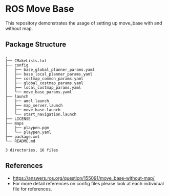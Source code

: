 # ROS Move Base

This repository demonstrates the usage of setting up move_base with and without map.  

## Package Structure
```
.
├── CMakeLists.txt
├── config
│   ├── base_global_planner_params.yaml
│   ├── base_local_planner_params.yaml
│   ├── costmap_common_params.yaml
│   ├── global_costmap_params.yaml
│   ├── local_costmap_params.yaml
│   └── move_base_params.yaml
├── launch
│   ├── amcl.launch
│   ├── map_server.launch
│   ├── move_base.launch
│   └── start_navigation.launch
├── LICENSE
├── maps
│   ├── playpen.pgm
│   └── playpen.yaml
├── package.xml
└── README.md

3 directories, 16 files
```

## References  

- https://answers.ros.org/question/155091/move_base-without-map/
- For more detail references on config files please look at each individual file for references.  
